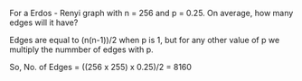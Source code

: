 For a Erdos - Renyi graph with n = 256 and p = 0.25. On average, how many edges will it have?

Edges are equal to (n(n-1))/2 when p is 1, but for any other value of p we multiply the nummber of edges with p.

So, No. of Edges = ((256 x 255) x 0.25)/2  = 8160